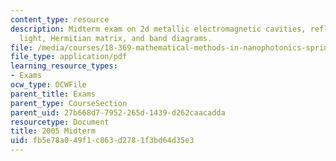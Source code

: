 ```yaml
---
content_type: resource
description: Midterm exam on 2d metallic electromagnetic cavities, reflected and transmitted
  light, Hermitian matrix, and band diagrams.
file: /media/courses/18-369-mathematical-methods-in-nanophotonics-spring-2008/fb5e78a049f1c863d2781f3bd64d35e3_midterm_05.pdf
file_type: application/pdf
learning_resource_types:
- Exams
ocw_type: OCWFile
parent_title: Exams
parent_type: CourseSection
parent_uid: 27b668d7-7952-265d-1439-d262caacadda
resourcetype: Document
title: 2005 Midterm
uid: fb5e78a0-49f1-c863-d278-1f3bd64d35e3
---
```

